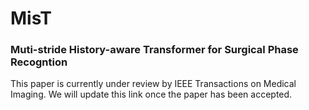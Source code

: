 # MisT
### Muti-stride History-aware Transformer for Surgical Phase Recogntion

This paper is currently under review by IEEE Transactions on Medical Imaging. We will update this link once the paper has been accepted.
